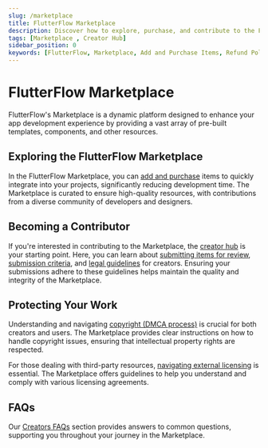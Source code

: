 ```yaml
---
slug: /marketplace
title: FlutterFlow Marketplace
description: Discover how to explore, purchase, and contribute to the FlutterFlow Marketplace, including guidelines for submissions and handling copyrights.
tags: [Marketplace , Creator Hub]
sidebar_position: 0
keywords: [FlutterFlow, Marketplace, Add and Purchase Items, Refund Policy, Submit Feedback, Creator Hub, Submission Criteria, Legal Guidelines, Copyright, DMCA Process, External Licensing, Creators FAQs]
---
```


# FlutterFlow Marketplace
FlutterFlow's Marketplace is a dynamic platform designed to enhance your app development experience by providing a vast array of pre-built templates, components, and other resources.

## Exploring the FlutterFlow Marketplace
In the FlutterFlow Marketplace, you can [add and purchase](adding-purchasing-item.md) items to quickly integrate into your projects, significantly reducing development time. The Marketplace is curated to ensure high-quality resources, with contributions from a diverse community of developers and designers.

## Becoming a Contributor
If you're interested in contributing to the Marketplace, the [creator hub](creators-hub/creators-hub.md) is your starting point. Here, you can learn about [submitting items for review](creators-hub/submit-item-for-review.md), [submission criteria](creators-hub/submission-criteria.md), and [legal guidelines](creators-hub/legal-guidelines-for-creators.md) for creators. Ensuring your submissions adhere to these guidelines helps maintain the quality and integrity of the Marketplace.

## Protecting Your Work
Understanding and navigating [copyright (DMCA process)](creators-hub/copyright-dmca-process.md) is crucial for both creators and users. The Marketplace provides clear instructions on how to handle copyright issues, ensuring that intellectual property rights are respected.

For those dealing with third-party resources, [navigating external licensing](creators-hub/navigating-external-licenses.md) is essential. The Marketplace offers guidelines to help you understand and comply with various licensing agreements.

## FAQs
Our [Creators FAQs](creators-hub/creators-hub.md) section provides answers to common questions, supporting you throughout your journey in the Marketplace.